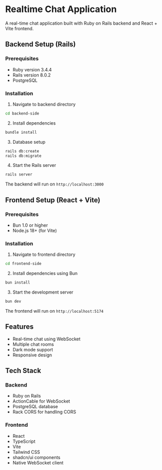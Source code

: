 # Realtime Chat Application

A real-time chat application built with Ruby on Rails backend and React + Vite frontend.

## Backend Setup (Rails)

### Prerequisites
- Ruby version 3.4.4
- Rails version 8.0.2
- PostgreSQL

### Installation

1. Navigate to backend directory
```bash
cd backend-side
```

2. Install dependencies
```bash
bundle install
```

3. Database setup
```bash
rails db:create
rails db:migrate
```

4. Start the Rails server
```bash
rails server
```

The backend will run on `http://localhost:3000`

## Frontend Setup (React + Vite)

### Prerequisites
- Bun 1.0 or higher
- Node.js 18+ (for Vite)

### Installation

1. Navigate to frontend directory
```bash
cd frontend-side
```

2. Install dependencies using Bun
```bash
bun install
```

3. Start the development server
```bash
bun dev
```

The frontend will run on `http://localhost:5174`

## Features
- Real-time chat using WebSocket
- Multiple chat rooms
- Dark mode support
- Responsive design

## Tech Stack
### Backend
- Ruby on Rails
- ActionCable for WebSocket
- PostgreSQL database
- Rack CORS for handling CORS

### Frontend
- React
- TypeScript
- Vite
- Tailwind CSS
- shadcn/ui components
- Native WebSocket client